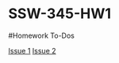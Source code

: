 # SSW-345-HW1

#Homework To-Dos

[Issue 1](https://github.com/CharlesVilla68/SSW-345-HW1/issues/1)
[Issue 2](https://github.com/CharlesVilla68/SSW-345-HW1/issues/2)
